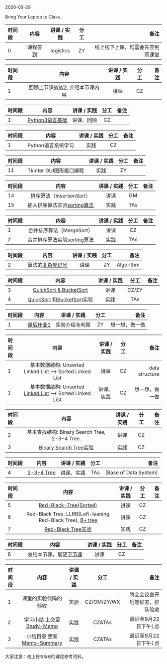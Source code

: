 2020-09-29

Bring Your Laptop to Class. 


|时间段     |  内容    | 讲课 / 实践     |  分工  |备注       |
| :---      |   :----:    |   :----:    |    :----:    |       ---: |
|   0       | 课程签到     |  logistics   |        ZY     |   线上线下上课，均需要先签到雨课堂     |


|时间段     |  内容    | 讲课 / 实践     |  分工  | 备注       |
| :---      |   :----:    |   :----:    |    :----:    |       ---: |
|   1       | 回顾上节课[WW2](../WW2/WW2-Plan.md), 介绍本节课内容     |  讲课    |     CZ     |         |


|时间段     |  内容    | 讲课 / 实践     |  分工  | 备注       |
| :---      |   :----:    |   :----:    |    :----:    |       ---: |
|   1       | [Python3语言基础](../../../Computing/Python3/python3-basic) |  讲课、回顾    |     CZ     |         |


|时间段     |  内容    | 讲课 / 实践     |  分工  |备注       |
| :---      |   :----:    |   :----:    |    :----:    |       ---: |
|   1       | Python语言系统学习     |  实践    |    CZ    |          |


|时间段     |  内容    | 讲课 / 实践     |  分工  | 备注       |
| :---      |   :----:    |   :----:    |    :----:    |       ---: |
|   11       | Tkinter GUI图形接口编程     |  实践    |    ZY    |          |


|时间段     |  内容    | 讲课 / 实践     |  分工  |备注       |
| :---      |   :----:    |   :----:    |    :----:    |       ---: |
|   14       | 排序算法（InsertionSort）       |  讲课    |     GM     |         |
|   15       | 插入排序算法实验[sorting算法](../../ML-BD-Algo/cs161-2018/lecture2_sorting.ipynb)     |  实践    |     TAs     |        |


|时间段     |  内容    | 讲课 / 实践     |  分工  |备注       |
| :---      |   :----:    |   :----:    |    :----:    |       ---: |
|   1       | 合并排序算法（MergeSort）       |  讲课    |     CZ     |         |
|   2       | 合并排序算法实验[sorting算法](../../ML-BD-Algo/cs161-2018/lecture2_sorting.ipynb)     |  实践    |     TAs     |        |


|时间段     |  内容    | 讲课 / 实践     |  分工  |备注       |
| :---      |   :----:    |   :----:    |    :----:    |       ---: |
|   2       | 算法的[复杂度记号](./%E5%A4%8D%E6%9D%82%E5%BA%A6%E8%AE%B0%E5%8F%B7.pdf)     |  讲课    |     ZY     |   Algorithm      |


|时间段     |  内容    | 讲课 / 实践     |  分工  |备注       |
| :---      |   :----:    |   :----:    |    :----:    |       ---: |
|   3       | [QuickSort & BucketSort](./Sorting%20Algorithms.pdf)      |  讲课    |     CZ/ZY     |         |
|   4       | [QuickSort](../../Computing/Algorithm/cs161-2018/lecture5_quicksort.ipynb) 和[BucketSort](../../Computing/Algorithm/cs161-2018/lecture6_bucketSort.ipynb)实验  |  实践    |     TAs     |         |



|时间段     |  内容    | 讲课 / 实践     |  分工  |备注       |
| :---      |   :----:    |   :----:    |    :----:    |       ---: |
|   1       | [课后作业1](../../../Course-Projects/2_Project/)    |  实验介绍与判题    |     ZY    |    想一想，做一做     |



|时间段     |  内容    | 讲课 / 实践     |  分工  |备注       |
| :---      |   :----:    |   :----:    |    :----:    |       ---: |
|   1       | 基本数据结构: Unsorted Linked List --> Sorted Linked List |  讲课  |     CZ  |   data structure      |
|   1       | 基本数据结构: Unsorted [Linked List](../../Computing/Algorithm/linked-list-test.ipynb) --> Sorted Linked List |  讲课、实践   |     CZ  |   想一想，做一做      | 


|时间段     |  内容    | 讲课 / 实践     |  分工  |备注       |
| :---      |   :----:    |   :----:    |    :----:    |       ---: |
|   2       |  基本查找结构: Binary Search Tree, 2-3-4 Tree.    |  讲课    |     CZ     |         |
|   3       | [Binary Search Tree实验](../../Computing/Algorithm/BST.ipynb)   |  实践    |     CZ     |         |


|时间段     |  内容    | 讲课 / 实践     |  分工  |备注       |
| :---      |   :----:    |   :----:    |    :----:    |       ---: |
|   4       |  [2-3-4 Tree](2-3-4-Tree.pdf)    |  讲课、实践    |     TAs     |  (Base of Data System)     |


|时间段     |  内容    | 讲课 / 实践     |  分工  |备注       |
| :---      |   :----:    |   :----:    |    :----:    |       ---: |
|   5       |  [Red-Black-Tree(Sorted)](https://www.cs.princeton.edu/~rs/talks/LLRB/)    |  讲课    |     CZ     |         |
|   6       |  Red-Black Tree, LLRB(Left-leaning Red-Black Tree), [B+ tree](../../Computing/Algorithm/cs245-2017/CS245-Notes4-B-trees.pdf)    |  讲课    |     CZ     |    |
|   7       | [Red-Black Tree实验](../../Computing/Algorithm/RBTrees.ipynb)    |  实践    |     CZ     |    |


|时间段     |  内容    | 讲课 / 实践     |  分工  |备注       |
| :---      |   :----:    |   :----:    |    :----:    |       ---: |
|   8       | 总结本节课，展望[下节课](../WW4/WW4-Plan.md)      |  讲课    |     CZ     |         |


|时间段     |  内容    | 讲课 / 实践     |  分工  |备注       |
| :---      |   :----:    |   :----:    |    :----:    |       ---: |
|   1      | 课堂的实验代码的验收     |  实验   |     CZ/GM/ZY/WX     |    腾会会议室开启等候室，排队验收     |
|   2      | 学习小结 上交至[Study-Memo](../../../Memos/Study-Memo)    |  实践    |     CZ&TAs     |   最迟至9月22日下午1点      |
|   3      | 小结目录 更新 [Memo-Summary](../../../Memos/Memo-Summary)  |  实践    |     CZ&TAs     |   最迟至9月22日下午1点      |


大家注意：勿上传``有版权``的课程参考资料。
